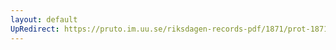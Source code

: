 ```yaml
---
layout: default
UpRedirect: https://pruto.im.uu.se/riksdagen-records-pdf/1871/prot-1871--ak--519/prot-1871--ak--519_001.pdf
---
```

